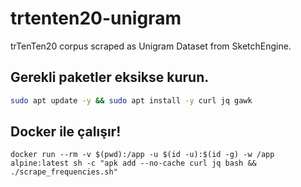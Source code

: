 # trtenten20-unigram

trTenTen20 corpus scraped as Unigram Dataset from SketchEngine.  

## Gerekli paketler eksikse kurun.

```bash
sudo apt update -y && sudo apt install -y curl jq gawk
```

## Docker ile çalışır!

```
docker run --rm -v $(pwd):/app -u $(id -u):$(id -g) -w /app alpine:latest sh -c "apk add --no-cache curl jq bash && ./scrape_frequencies.sh"
```
